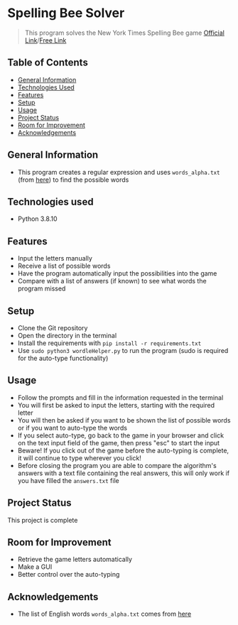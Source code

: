 # Spelling Bee Solver
> This program solves the New York Times Spelling Bee game [Official Link](https://www.nytimes.com/puzzles/spelling-bee)/[Free Link](https://freebee.fun/play/)

## Table of Contents
* [General Information](#general-information)
* [Technologies Used](#technologies-used)
* [Features](#features)
* [Setup](#setup)
* [Usage](#usage)
* [Project Status](#project-status)
* [Room for Improvement](#room-for-improvement)
* [Acknowledgements](#acknowledgements)


## General Information
- This program creates a regular expression and uses `words_alpha.txt` (from [here](https://github.com/dwyl/english-words)) to find the possible words

## Technologies used
- Python 3.8.10

## Features
- Input the letters manually
- Receive a list of possible words
- Have the program automatically input the possibilities into the game
- Compare with a list of answers (if known) to see what words the program missed

## Setup
- Clone the Git repository
- Open the directory in the terminal
- Install the requirements with `pip install -r requirements.txt`
- Use `sudo python3 wordleHelper.py` to run the program (sudo is required for the auto-type functionality)

## Usage
- Follow the prompts and fill in the information requested in the terminal
- You will first be asked to input the letters, starting with the required letter
- You will then be asked if you want to be shown the list of possible words or if you want to auto-type the words
- If you select auto-type, go back to the game in your browser and click on the text input field of the game, then press "esc" to start the input
- Beware! If you click out of the game before the auto-typing is complete, it will continue to type wherever you click!
- Before closing the program you are able to compare the algorithm's answers with a text file containing the real answers, this will only work if you have filled the `answers.txt` file

## Project Status
This project is complete

## Room for Improvement
- Retrieve the game letters automatically
- Make a GUI
- Better control over the auto-typing

## Acknowledgements
- The list of English words `words_alpha.txt` comes from [here](https://github.com/dwyl/english-words)
